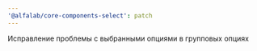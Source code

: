 ```yaml
---
'@alfalab/core-components-select': patch
---
```


Исправление проблемы с выбранными опциями в групповых опциях
